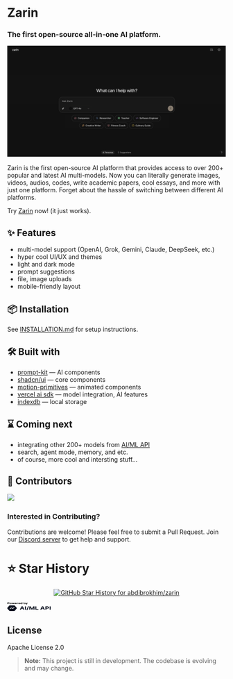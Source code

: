 # Zarin

### The first open-source all-in-one AI platform.

![Zarin screenshot](./public/zarin-ui.png)

Zarin is the first open-source AI platform that provides access to over 200+ popular and latest AI multi-models. 
Now you can literally generate images, videos, audios, codes, write academic papers, cool essays, and more with just one platform. Forget about the hassle of switching between different AI platforms. 

Try [Zarin](https://zarin.vercel.app) now! (it just works).

## ✨ Features

- multi-model support (OpenAI, Grok, Gemini, Claude, DeepSeek, etc.)
- hyper cool UI/UX and themes
- light and dark mode
- prompt suggestions
- file, image uploads
- mobile-friendly layout

## 📦 Installation

See [INSTALLATION.md](./INSTALLATION.md) for setup instructions.

## 🛠️ Built with

- [prompt-kit](https://prompt-kit.com/) — AI components
- [shadcn/ui](https://ui.shadcn.com) — core components
- [motion-primitives](https://motion-primitives.com) — animated components
- [vercel ai sdk](https://vercel.com/blog/introducing-the-vercel-ai-sdk) — model integration, AI features
- [indexdb](https://developer.mozilla.org/en-US/docs/Web/API/IndexedDB_API) — local storage

## ⌛️ Coming next

- integrating other 200+ models from [AI/ML API](https://aimlapi.com)
- search, agent mode, memory, and etc.
- of course, more cool and intersting stuff...


## 💙 Contributors
<a href="https://github.com/abdibrokhim/zarin/graphs/contributors">
  <img src="https://contrib.rocks/image?repo=abdibrokhim/zarin" />
</a>

### Interested in Contributing?
Contributions are welcome! Please feel free to submit a Pull Request. Join our [Discord server](https://discord.gg/nUdcd9p8Ae) to get help and support.

# ⭐️ Star History

<p align="center">
  <a target="_blank" href="https://star-history.com/#abdibrokhim/zarin&Date">
    <picture>
      <source media="(prefers-color-scheme: dark)" srcset="https://api.star-history.com/svg?repos=abdibrokhim/zarin&type=Date&theme=dark">
      <img alt="GitHub Star History for abdibrokhim/zarin" src="https://api.star-history.com/svg?repos=abdibrokhim/zarin&type=Date">
    </picture>
  </a>
</p>


<a href="https://aimlapi.com?utm_source=abdibrokhim">
  <img src="/public/powered-by-aimlapi.svg" width="100" height="20" alt="AI/ML API" style="background-color: white;">
</a>

## License

Apache License 2.0

> **Note:** This project is still in development. The codebase is evolving and may change.